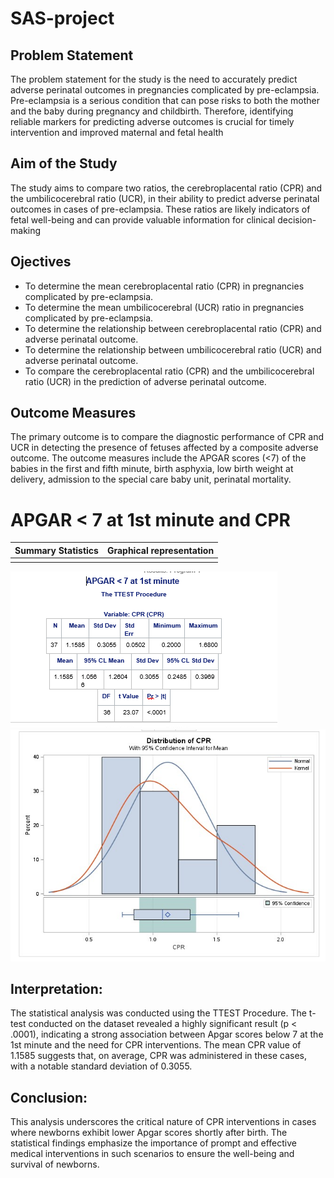 # SAS-project
## Problem Statement
The problem statement for the study is the need to accurately predict adverse perinatal outcomes in pregnancies complicated by pre-eclampsia. Pre-eclampsia is a serious condition that can pose risks to both the mother and the baby during pregnancy and childbirth. Therefore, identifying reliable markers for predicting adverse outcomes is crucial for timely intervention and improved maternal and fetal health

## Aim of the Study
The study aims to compare two ratios, the cerebroplacental ratio (CPR) and the umbilicocerebral ratio (UCR), in their ability to predict adverse perinatal outcomes in cases of pre-eclampsia. These ratios are likely indicators of fetal well-being and can provide valuable information for clinical decision-making

## Ojectives
- To determine the mean cerebroplacental ratio (CPR) in pregnancies complicated by pre-eclampsia.
- To determine the mean umbilicocerebral (UCR) ratio in pregnancies complicated by pre-eclampsia.
- To determine the relationship between cerebroplacental ratio (CPR) and adverse perinatal outcome.
- To determine the relationship between umbilicocerebral ratio (UCR) and adverse perinatal outcome.
- To compare the cerebroplacental ratio (CPR) and the umbilicocerebral ratio (UCR) in the prediction of adverse perinatal outcome.

## Outcome Measures
The primary outcome is to compare the diagnostic performance of CPR and UCR in detecting the presence of fetuses affected by a composite adverse outcome. The outcome measures include the APGAR scores (<7) of the babies in the first and fifth minute, birth asphyxia, low birth weight       at delivery,  admission to the special care baby unit, perinatal mortality.

# APGAR < 7 at 1st minute and CPR
Summary Statistics      |      Graphical representation
:----------------------:|:----------------------------------:
                        |                                    
  ![](cpr1.PNG)                    ![](distributionofcpr1.PNG)

  ## Interpretation: 
  The statistical analysis was conducted using the TTEST Procedure. The t-test conducted on the dataset revealed a highly significant result (p < .0001), indicating a strong association between Apgar scores below 7 at the 1st minute and the need for CPR interventions. The mean CPR value of 1.1585 suggests that, on average, CPR was administered in these cases, with a notable standard deviation of 0.3055. 
  
## Conclusion:
This analysis underscores the critical nature of CPR interventions in cases where newborns exhibit lower Apgar scores shortly after birth. The statistical findings emphasize the importance of prompt and effective medical interventions in such scenarios to ensure the well-being and survival of newborns.
